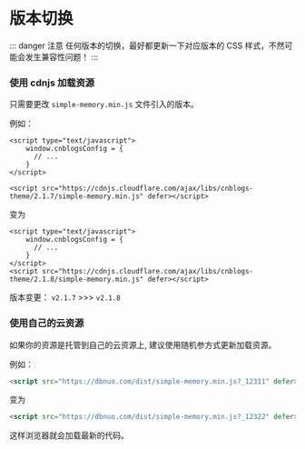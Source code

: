 # 版本切换

::: danger 注意
任何版本的切换，最好都更新一下对应版本的 CSS 样式，不然可能会发生兼容性问题！
:::

### 使用 cdnjs 加载资源

只需要更改 `simple-memory.min.js` 文件引入的版本。

例如：

```html{6}
<script type="text/javascript">
    window.cnblogsConfig = {
      // ...
    }
</script>

<script src="https://cdnjs.cloudflare.com/ajax/libs/cnblogs-theme/2.1.7/simple-memory.min.js" defer></script>
```

变为

```html{6}
<script type="text/javascript">
    window.cnblogsConfig = {
      // ...
    }
</script>
<script src="https://cdnjs.cloudflare.com/ajax/libs/cnblogs-theme/2.1.8/simple-memory.min.js" defer></script>
```

版本变更： `v2.1.7` >>> `v2.1.8`

### 使用自己的云资源

如果你的资源是托管到自己的云资源上, 建议使用随机参方式更新加载资源。

例如：

```html
<script src="https://dbnuo.com/dist/simple-memory.min.js?_12311" defer></script>
```

变为

```html
<script src="https://dbnuo.com/dist/simple-memory.min.js?_12322" defer></script>
```

这样浏览器就会加载最新的代码。

